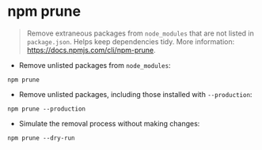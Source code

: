 # npm prune

> Remove extraneous packages from `node_modules` that are not listed in `package.json`.
> Helps keep dependencies tidy.
> More information: <https://docs.npmjs.com/cli/npm-prune>.

- Remove unlisted packages from `node_modules`:

`npm prune`

- Remove unlisted packages, including those installed with `--production`:

`npm prune --production`

- Simulate the removal process without making changes:

`npm prune --dry-run`
